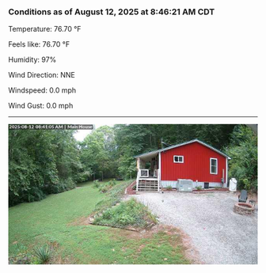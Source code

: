### Conditions as of August 12, 2025 at 8:46:21 AM CDT 

Temperature: 76.70 &deg;F

Feels like: 76.70 &deg;F

Humidity: 97%

Wind Direction: NNE

Windspeed: 0.0 mph

Wind Gust: 0.0 mph

---

<img src="./images/latest.jpeg"/>

